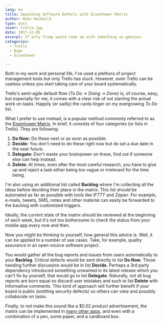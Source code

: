 ```yaml
---
lang: en
title: Squashing Software Defects with Eisenhower Matrix
author: Niko Heikkilä
type: post
cover: trello.jpg
date: 2017-12-05
excerpt: If only Trump would come up with something as genious.
categories:
  - Trello
  - Bugs
  - Eisenhower

---
```


Both in my work and personal life, I've used a plethora of project management tools but only Trello has stuck. However, even Trello can be useless unless you start taking care of your board systematically.

Trello's semi-agile default flow (_To Do_ → _Doing_ → _Done_) is, of course, easy, but especially for me, it comes with a clear risk of not starting the actual work on tasks. Happily (or sadly) the cards linger on my evergrowing _To Do_ list.

What I prefer to use instead, is a popular method commonly referred to as the [Eisenhower Matrix][2]. In brief, it consists of four categories (or lists in Trello). They are following:

1. **Do Now:** Do these next or as soon as possible.
2. **Decide:** You don't need to do these right now but do set a due date in the near future.
3. **Delegate:** Don't waste your brainpower on these, find out if someone else can help instead.
4. **Delete:** At times, even after the most careful research, you have to give up and reject a task either being too vague or irrelevant for the time being.

I'm also using an additional list called **Backlog** where I'm collecting all the ideas before deciding their place in the matrix. This list should be automated as far as possible with tools like _IFTTT_ and _Zapier_. For example, e-mails, tweets, SMS, notes and other material can easily be forwarded to the backlog with customized triggers.

Ideally, the current state of the matrix should be reviewed at the beginning of each week, but it's not too bothersome to check the status from your mobile app every now and then.

Now you might be thinking to yourself, how general this advice is. Well, it can be applied to a number of use cases. Take, for example, quality assurance in an open-source software project.

You would gather all the bug reports and issues from users automatically to your **Backlog**. Critical defects would be sent directly to list **Do Now**. Those needing further discussion would be in list **Decide**. Perhaps a 3rd party dependency introduced something unwanted in its latest release which you can't fix by yourself, that would go to list **Delegate**. Naturally, not all bug reports are born equal so discard user mistakes and such to list **Delete** with informative comments. This kind of approach will further benefit if your board is public (omitting security defects) so others can view and possibly collaborate on tasks.

Finally, to not make this sound like a $0.02 product advertisement, the matrix can be implemented in [many other apps][3], and even with a combination of a pen, some paper, and a cardboard box.

[1]: https://www.linkedin.com/in/nikoheikkila/
[2]: http://eisenhower-matrix.com/
[3]: https://support.todoist.com/hc/en-us/articles/210762449-Eisenhower-Matrix-with-Todoist
